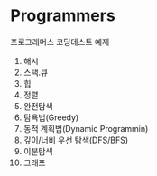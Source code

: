 # Programmers
프로그래머스 코딩테스트 예제 

1. 해시  
2. 스택.큐 
3. 힙
4. 정렬
5. 완전탐색
6. 탐욕법(Greedy)
7. 동적 계획법(Dynamic Programmin)
8. 깊이/너비 우선 탐색(DFS/BFS)
9. 이분탐색
10. 그래프 
